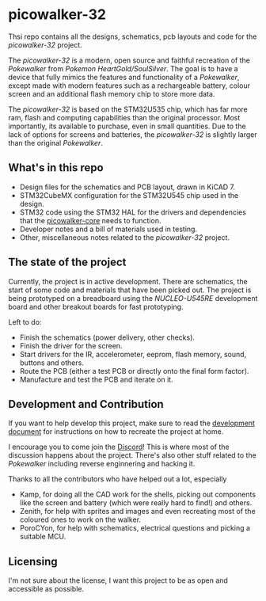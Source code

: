 # picowalker-32

Thsi repo contains all the designs, schematics, pcb layouts and code for the *picowalker-32* project.

The *picowalker-32* is a modern, open source and faithful recreation of the *Pokewalker* from *Pokemon HeartGold/SoulSilver*.
The goal is to have a device that fully mimics the features and functionality of a *Pokewalker*, except made with modern 
features such as a rechargeable battery, colour screen and an additional flash memory chip to store more data.

The *picowalker-32* is based on the STM32U535 chip, which has far more ram, flash and computing capabilities than the original
processor. Most importantly, its available to purchase, even in small quantities.
Due to the lack of options for screens and batteries, the *picowalker-32* is slightly larger than the original *Pokewalker*.

## What's in this repo

- Design files for the schematics and PCB layout, drawn in KiCAD 7.
- STM32CubeMX configuration for the STM32U545 chip used in the design.
- STM32 code using the STM32 HAL for the drivers and dependencies that the [picowalker-core](https://github.com/mamba2410/picowalker-core) needs to function.
- Developer notes and a bill of materials used in testing.
- Other, miscellaneous notes related to the *picowalker-32* project.

## The state of the project

Currently, the project is in active development.
There are schematics, the start of some code and materials that have been picked out.
The project is being prototyped on a breadboard using the *NUCLEO-U545RE* development board and other
breakout boards for fast prototyping.

Left to do:

- Finish the schematics (power delivery, other checks).
- Finish the driver for the screen.
- Start drivers for the IR, accelerometer, eeprom, flash memory, sound, buttons and others.
- Route the PCB (either a test PCB or directly onto the final form factor).
- Manufacture and test the PCB and iterate on it.

## Development and Contribution

If you want to help develop this project, make sure to read the [development document](./development.md) for instructions 
on how to recreate the project at home.

I encourage you to come join the [Discord]()! This is where most of the discussion happens about the project.
There's also other stuff related to the *Pokewalker* including reverse enginnering and hacking it.

Thanks to all the contributors who have helped out a lot, especially

- Kamp, for doing all the CAD work for the shells, picking out components like the screen and battery (which were really hard to find!) and others.
- Zenith, for help with sprites and images and even recreating most of the coloured ones to work on the walker.
- PoroCYon, for help with schematics, electrical questions and picking a suitable MCU.

## Licensing

I'm not sure about the license, I want this project to be as open and accessible as possible.

